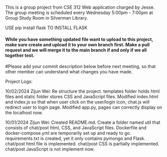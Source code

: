 This is a group project from CSE 312 Web application charged by Jesse.
The group meeting is scheduled every Wednesday 5:00pm - 7:00pm at Group Study Room in Silverman Library.

USE pip install flask TO INSTALL FLASK
#### While you have something updated file want to upload to this project, make sure create and upload it to your own branch first. Make a pull request and we will merge it to the main branch if and only if we all together test.
#Please add your commit description below before next meeting, so that other member can understand what changes you have made.

Project Logs:

10/02/2024 Zijun Wei: Re structure the project. templates folder holds html files and static folder stores CSS and JavaScript files. Modified index.html and index.js so that when user click on the user/login icon, chat.js will redirect user to login page. Modified app.py, pages can correctly display on the localhost now.

10/01/2024 Zijun Wei: Created README.md. Create a folder named util that consists of chat/post html, CSS, and JavaScript files. Dockerfile and docker-compose.yml are temporarily set up and ready to go. requirements.txt is created, yet it only contains pymongo and Flask. chat/post html file is implemented. chat/post CSS is partially implemented. chat/post JavaScript is not implement now.


